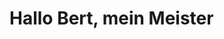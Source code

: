 <!DOCTYPE html>
<html>
<head>
    <title>Greetings</title>
</head>
<body>
    <h1>Hallo Bert, mein Meister</h1>
</body>
</html>